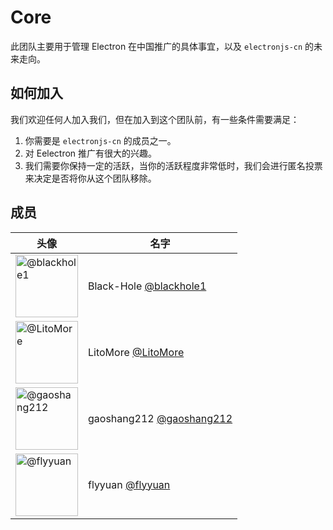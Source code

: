 # Core

此团队主要用于管理 Electron 在中国推广的具体事宜，以及 `electronjs-cn` 的未来走向。

## 如何加入

我们欢迎任何人加入我们，但在加入到这个团队前，有一些条件需要满足：

1. 你需要是 `electronjs-cn` 的成员之一。
2. 对 Eelectron 推广有很大的兴趣。
3. 我们需要你保持一定的活跃，当你的活跃程度非常低时，我们会进行匿名投票来决定是否将你从这个团队移除。

## 成员

| 头像                                                                        | 名字                                                       |
| --------------------------------------------------------------------------- | ---------------------------------------------------------- |
| <img src="https://github.com/blackhole1.png" width=100 alt="@blackhole1">   | Black-Hole [@blackhole1](https://github.com/blackhole1)    |
| <img src="https://github.com/LitoMore.png" width=100 alt="@LitoMore">       | LitoMore [@LitoMore](https://github.com/LitoMore)          |
| <img src="https://github.com/gaoshang212.png" width=100 alt="@gaoshang212"> | gaoshang212 [@gaoshang212](https://github.com/gaoshang212) |
| <img src="https://github.com/flyyuan.png" width=100  alt="@flyyuan">        | flyyuan [@flyyuan](https://github.com/flyyuan)             |
